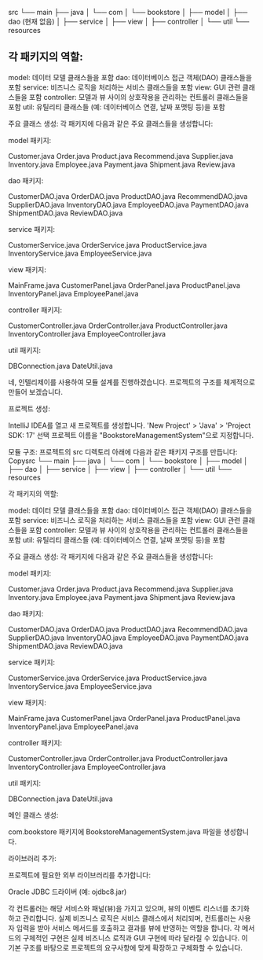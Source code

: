 src
└── main
    ├── java
    │   └── com
    │       └── bookstore
    │           ├── model
    │           ├── dao (현재 없음)
    │           ├── service
    │           ├── view
    │           ├── controller
    │           └── util
    └── resources


## 각 패키지의 역할:

model: 데이터 모델 클래스들을 포함
dao: 데이터베이스 접근 객체(DAO) 클래스들을 포함
service: 비즈니스 로직을 처리하는 서비스 클래스들을 포함
view: GUI 관련 클래스들을 포함
controller: 모델과 뷰 사이의 상호작용을 관리하는 컨트롤러 클래스들을 포함
util: 유틸리티 클래스들 (예: 데이터베이스 연결, 날짜 포맷팅 등)을 포함




주요 클래스 생성:
각 패키지에 다음과 같은 주요 클래스들을 생성합니다:

model 패키지:

Customer.java
Order.java
Product.java
Recommend.java
Supplier.java
Inventory.java
Employee.java
Payment.java
Shipment.java
Review.java


dao 패키지:

CustomerDAO.java
OrderDAO.java
ProductDAO.java
RecommendDAO.java
SupplierDAO.java
InventoryDAO.java
EmployeeDAO.java
PaymentDAO.java
ShipmentDAO.java
ReviewDAO.java


service 패키지:

CustomerService.java
OrderService.java
ProductService.java
InventoryService.java
EmployeeService.java


view 패키지:

MainFrame.java
CustomerPanel.java
OrderPanel.java
ProductPanel.java
InventoryPanel.java
EmployeePanel.java


controller 패키지:

CustomerController.java
OrderController.java
ProductController.java
InventoryController.java
EmployeeController.java


util 패키지:

DBConnection.java
DateUtil.java




네, 인텔리제이를 사용하여 모듈 설계를 진행하겠습니다. 프로젝트의 구조를 체계적으로 만들어 보겠습니다.

프로젝트 생성:

IntelliJ IDEA를 열고 새 프로젝트를 생성합니다.
'New Project' > 'Java' > 'Project SDK: 17' 선택
프로젝트 이름을 "BookstoreManagementSystem"으로 지정합니다.


모듈 구조:
프로젝트의 src 디렉토리 아래에 다음과 같은 패키지 구조를 만듭니다:
Copysrc
└── main
├── java
│   └── com
│       └── bookstore
│           ├── model
│           ├── dao
│           ├── service
│           ├── view
│           ├── controller
│           └── util
└── resources

각 패키지의 역할:

model: 데이터 모델 클래스들을 포함
dao: 데이터베이스 접근 객체(DAO) 클래스들을 포함
service: 비즈니스 로직을 처리하는 서비스 클래스들을 포함
view: GUI 관련 클래스들을 포함
controller: 모델과 뷰 사이의 상호작용을 관리하는 컨트롤러 클래스들을 포함
util: 유틸리티 클래스들 (예: 데이터베이스 연결, 날짜 포맷팅 등)을 포함


주요 클래스 생성:
각 패키지에 다음과 같은 주요 클래스들을 생성합니다:

model 패키지:

Customer.java
Order.java
Product.java
Recommend.java
Supplier.java
Inventory.java
Employee.java
Payment.java
Shipment.java
Review.java


dao 패키지:

CustomerDAO.java
OrderDAO.java
ProductDAO.java
RecommendDAO.java
SupplierDAO.java
InventoryDAO.java
EmployeeDAO.java
PaymentDAO.java
ShipmentDAO.java
ReviewDAO.java


service 패키지:

CustomerService.java
OrderService.java
ProductService.java
InventoryService.java
EmployeeService.java


view 패키지:

MainFrame.java
CustomerPanel.java
OrderPanel.java
ProductPanel.java
InventoryPanel.java
EmployeePanel.java


controller 패키지:

CustomerController.java
OrderController.java
ProductController.java
InventoryController.java
EmployeeController.java


util 패키지:

DBConnection.java
DateUtil.java




메인 클래스 생성:

com.bookstore 패키지에 BookstoreManagementSystem.java 파일을 생성합니다.


라이브러리 추가:

프로젝트에 필요한 외부 라이브러리를 추가합니다:

Oracle JDBC 드라이버 (예: ojdbc8.jar)





각 컨트롤러는 해당 서비스와 패널(뷰)을 가지고 있으며, 
뷰의 이벤트 리스너를 초기화하고 관리합니다. 실제 비즈니스 로직은 서비스 클래스에서 처리되며,
컨트롤러는 사용자 입력을 받아 서비스 메서드를 호출하고 결과를 뷰에 반영하는 역할을 합니다.
각 메서드의 구체적인 구현은 실제 비즈니스 로직과 GUI 구현에 따라 달라질 수 있습니다.
이 기본 구조를 바탕으로 프로젝트의 요구사항에 맞게 확장하고 구체화할 수 있습니다.





    